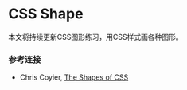 # CSS Shape
本文将持续更新CSS图形练习，用CSS样式画各种图形。

### 参考连接
* Chris Coyier, [The Shapes of CSS](https://css-tricks.com/the-shapes-of-css/)

